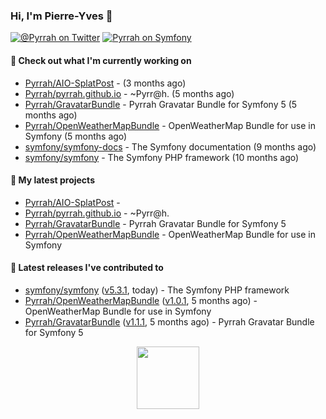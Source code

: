 ### Hi, I'm Pierre-Yves 👋

[![@_Pyrrah_ on Twitter](https://shields.io/badge/twitter-%40__Pyrrah__-blue.svg?logo=twitter&style=flat-square)](https://twitter.com/intent/follow?screen_name=_Pyrrah_)
[![Pyrrah on Symfony](https://shields.io/badge/connect-Pyrrah-blue?logo=symfony&style=flat-square)](https://connect.symfony.com/profile/pyrrah)

#### 👷 Check out what I'm currently working on

- [Pyrrah/AIO-SplatPost](https://github.com/Pyrrah/AIO-SplatPost) -  (3 months ago)
- [Pyrrah/pyrrah.github.io](https://github.com/Pyrrah/pyrrah.github.io) - ~Pyrr@h. (5 months ago)
- [Pyrrah/GravatarBundle](https://github.com/Pyrrah/GravatarBundle) - Pyrrah Gravatar Bundle for Symfony 5 (5 months ago)
- [Pyrrah/OpenWeatherMapBundle](https://github.com/Pyrrah/OpenWeatherMapBundle) - OpenWeatherMap Bundle for use in Symfony (5 months ago)
- [symfony/symfony-docs](https://github.com/symfony/symfony-docs) - The Symfony documentation (9 months ago)
- [symfony/symfony](https://github.com/symfony/symfony) - The Symfony PHP framework (10 months ago)

#### 🌱 My latest projects

- [Pyrrah/AIO-SplatPost](https://github.com/Pyrrah/AIO-SplatPost) - 
- [Pyrrah/pyrrah.github.io](https://github.com/Pyrrah/pyrrah.github.io) - ~Pyrr@h.
- [Pyrrah/GravatarBundle](https://github.com/Pyrrah/GravatarBundle) - Pyrrah Gravatar Bundle for Symfony 5
- [Pyrrah/OpenWeatherMapBundle](https://github.com/Pyrrah/OpenWeatherMapBundle) - OpenWeatherMap Bundle for use in Symfony

#### 🔭 Latest releases I've contributed to

- [symfony/symfony](https://github.com/symfony/symfony) ([v5.3.1](https://github.com/symfony/symfony/releases/tag/v5.3.1), today) - The Symfony PHP framework
- [Pyrrah/OpenWeatherMapBundle](https://github.com/Pyrrah/OpenWeatherMapBundle) ([v1.0.1](https://github.com/Pyrrah/OpenWeatherMapBundle/releases/tag/v1.0.1), 5 months ago) - OpenWeatherMap Bundle for use in Symfony
- [Pyrrah/GravatarBundle](https://github.com/Pyrrah/GravatarBundle) ([v1.1.1](https://github.com/Pyrrah/GravatarBundle/releases/tag/v1.1.1), 5 months ago) - Pyrrah Gravatar Bundle for Symfony 5

<p align="center">
  <img width="100" src="https://media.giphy.com/media/WFZvB7VIXBgiz3oDXE/giphy.gif">
</p>

